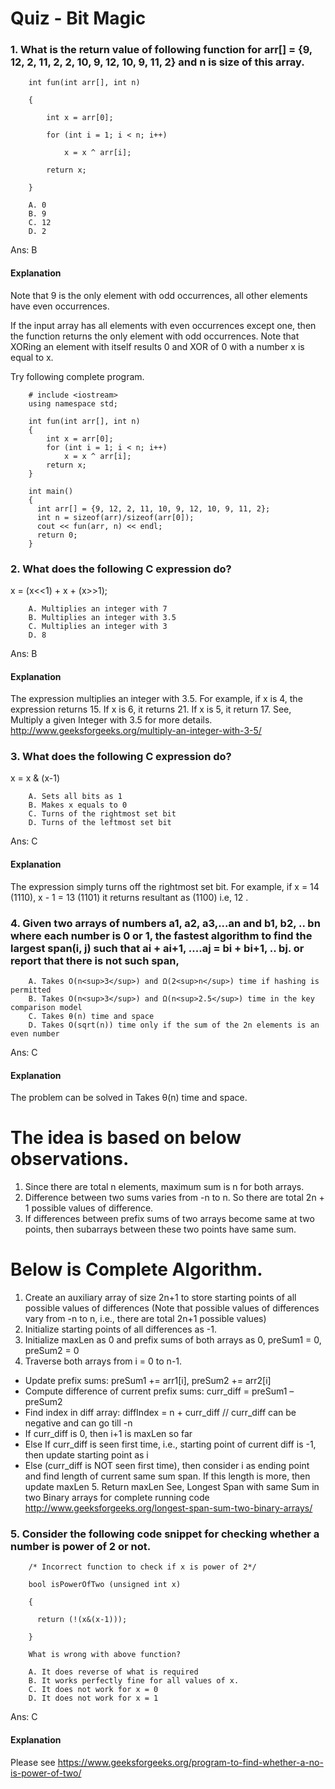 Quiz - Bit Magic
==============================

### 1. What is the return value of following function for arr[] = {9, 12, 2, 11, 2, 2, 10, 9, 12, 10, 9, 11, 2} and n is size of this array.

```
    int fun(int arr[], int n)

    {

        int x = arr[0];

        for (int i = 1; i < n; i++)

            x = x ^ arr[i];

        return x;

    }
```
        A. 0
        B. 9
        C. 12
        D. 2

Ans: B
#### Explanation
Note that 9 is the only element with odd occurrences, all other elements have even occurrences.

If the input array has all elements with even occurrences except one, then the function returns the only element with odd occurrences. Note that XORing an element with itself results 0 and XOR of 0 with a number x is equal to x.

Try following complete program.
``` 
    # include <iostream>
    using namespace std;
    
    int fun(int arr[], int n)
    {
        int x = arr[0];
        for (int i = 1; i < n; i++)
            x = x ^ arr[i];
        return x;
    }

    int main()
    {
      int arr[] = {9, 12, 2, 11, 10, 9, 12, 10, 9, 11, 2};
      int n = sizeof(arr)/sizeof(arr[0]);
      cout << fun(arr, n) << endl;
      return 0;
    }
``` 


### 2. What does the following C expression do?

x = (x<<1) + x + (x>>1);

        A. Multiplies an integer with 7
        B. Multiplies an integer with 3.5
        C. Multiplies an integer with 3
        D. 8

Ans: B
#### Explanation
The expression multiplies an integer with 3.5. 
For example, if x is 4, the expression returns 15. If x is 6, it returns 21. If x is 5, it return 17. 
See, Multiply a given Integer with 3.5 for more details.
  http://www.geeksforgeeks.org/multiply-an-integer-with-3-5/


### 3. What does the following C expression do?

x = x & (x-1) 

        A. Sets all bits as 1
        B. Makes x equals to 0
        C. Turns of the rightmost set bit
        D. Turns of the leftmost set bit

Ans: C
#### Explanation
The expression simply turns off the rightmost set bit. For example, if x = 14 (1110), x - 1 = 13 (1101) it returns resultant as (1100) i.e, 12 .


### 4. Given two arrays of numbers a1, a2, a3,...an and b1, b2, .. bn where each number is 0 or 1, the fastest algorithm to find the largest span(i, j) such that ai + ai+1, ....aj = bi + bi+1, .. bj. or report that there is not such span,

        A. Takes O(n<sup>3</sup>) and Ω(2<sup>n</sup>) time if hashing is permitted
        B. Takes O(n<sup>3</sup>) and Ω(n<sup>2.5</sup>) time in the key comparison model
        C. Takes θ(n) time and space
        D. Takes O(sqrt(n)) time only if the sum of the 2n elements is an even number

Ans: C
#### Explanation
The problem can be solved in  Takes θ(n) time and space.

The idea is based on below observations.
========================================
  1. Since there are total n elements, maximum sum is n for both arrays.
  2. Difference between two sums varies from -n to n. So there are total 2n + 1 possible values of difference.
  3. If differences between prefix sums of two arrays become same at two points, then subarrays between these two points have same sum.

Below is Complete Algorithm.
============================
  1. Create an auxiliary array of size 2n+1 to store starting points of all possible values of differences (Note that possible values of differences vary from -n to n, i.e., there are total 2n+1 possible values)
  2. Initialize starting points of all differences as -1.
  3. Initialize maxLen as 0 and prefix sums of both arrays as 0, preSum1 = 0, preSum2 = 0
  4. Traverse both arrays from i = 0 to n-1.
- Update prefix sums: preSum1 += arr1[i], preSum2 += arr2[i]
- Compute difference of current prefix sums: curr_diff = preSum1 – preSum2
- Find index in diff array: diffIndex = n + curr_diff // curr_diff can be negative and can go till -n
- If curr_diff is 0, then i+1 is maxLen so far
- Else If curr_diff is seen first time, i.e., starting point of current diff is -1, then update starting point as i
- Else (curr_diff is NOT seen first time), then consider i as ending point and find length of current same sum span. If this length is more, then update maxLen
  5. Return maxLen
See, Longest Span with same Sum in two Binary arrays for complete running code
http://www.geeksforgeeks.org/longest-span-sum-two-binary-arrays/


### 5. Consider the following code snippet for checking whether a number is power of 2 or not.

``` 
    /* Incorrect function to check if x is power of 2*/

    bool isPowerOfTwo (unsigned int x) 

    { 

      return (!(x&(x-1))); 

    }
``` 

        What is wrong with above function?

        A. It does reverse of what is required
        B. It works perfectly fine for all values of x.
        C. It does not work for x = 0
        D. It does not work for x = 1

Ans: C
#### Explanation
Please see https://www.geeksforgeeks.org/program-to-find-whether-a-no-is-power-of-two/

